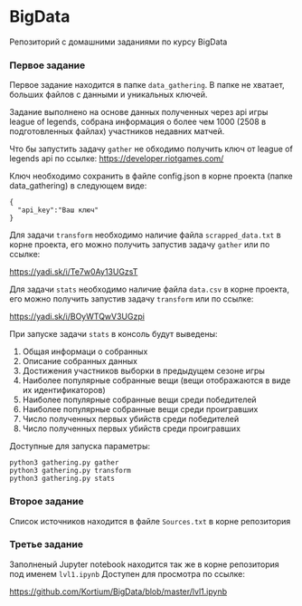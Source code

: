 # BigData
Репозиторий с домашними заданиями по курсу BigData

### Первое задание 
Первое задание находится в папке `data_gathering`. В папке не хватает, больших файлов с данными и уникальных ключей.

Задание выполнено на основе данных полученных через api игры league of legends, собрана информация о более чем 1000 (2508 в подготовленных файлах) участников недавних матчей.

Что бы запустить задачу `gather` не обходимо получить ключ от league of legends api по ссылке:
https://developer.riotgames.com/

Ключ необходимо сохранить в файле config.json в корне проекта (папке data_gathering) в следующем виде:
```
{
  "api_key":"Ваш ключ"
}
```

Для задачи `transform` необходимо наличие файла `scrapped_data.txt` в корне проекта, его можно получить запустив задачу `gather` или по ссылке:

https://yadi.sk/i/Te7w0Ay13UGzsT

Для задачи `stats` необходимо наличие файла `data.csv` в корне проекта, его можно получить запустив задачу `transform` или по ссылке:

https://yadi.sk/i/BOyWTQwV3UGzpi

При запуске задачи `stats` в консоль будут выведены: 
1. Общая информаци о собранных
2. Описание собранных данных
3. Достижения участников выборки в предыдущем сезоне игры
4. Наиболее популярные собранные вещи (вещи отображаются в виде их идентификаторов)
5. Наиболее популярные собранные вещи среди победителей
6. Наиболее популярные собранные вещи среди проигравших
7. Число полученных первых убийств среди победителей
8. Число полученных первых убийств среди проигравших

Доступные для запуска параметры:
```
python3 gathering.py gather
python3 gathering.py transform
python3 gathering.py stats
```

### Второе задание 
Список источников находится в файле `Sources.txt` в корне репозитория

### Третье задание
Заполненый Jupyter notebook находится так же в корне репозитория под именем `lvl1.ipynb`
Доступен для просмотра по ссылке:

https://github.com/Kortium/BigData/blob/master/lvl1.ipynb

